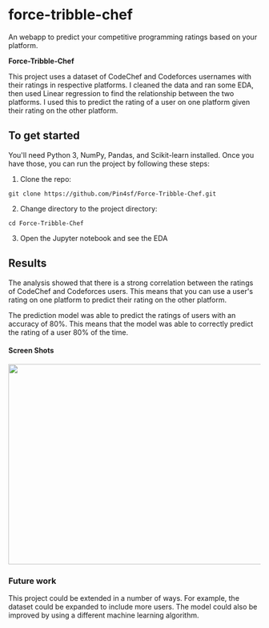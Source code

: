 # force-tribble-chef
An webapp to predict your competitive programming ratings based on your platform.

**Force-Tribble-Chef**

This project uses a dataset of CodeChef and Codeforces usernames with their ratings in respective platforms. I cleaned the data and ran some EDA, then used Linear regression to find the relationship between the two platforms. I used this to predict the rating of a user on one platform given their rating on the other platform.

## **To get started**

You'll need Python 3, NumPy, Pandas, and Scikit-learn installed. Once you have those, you can run the project by following these steps:

1. Clone the repo:

```
git clone https://github.com/Pin4sf/Force-Tribble-Chef.git
```

2. Change directory to the project directory:

```
cd Force-Tribble-Chef
```

3. Open the Jupyter notebook and see the EDA

## **Results**

The analysis showed that there is a strong correlation between the ratings of CodeChef and Codeforces users. This means that you can use a user's rating on one platform to predict their rating on the other platform.

The prediction model was able to predict the ratings of users with an accuracy of 80%. This means that the model was able to correctly predict the rating of a user 80% of the time.

#### Screen Shots
<p float ="left">
<img src="https://github.com/Pin4sf/force-tribble-chef/assets/83578233/a5037fae-02d2-4fea-9392-ef3f5605221a" width="600" height="400">

### **Future work**

This project could be extended in a number of ways. For example, the dataset could be expanded to include more users. The model could also be improved by using a different machine learning algorithm.

